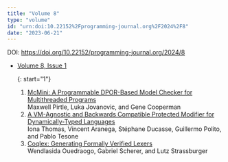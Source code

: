 ```yaml
---
title: "Volume 8"
type: "volume"
id: "urn:doi:10.22152%2Fprogramming-journal.org%2F2024%2F8"
date: "2023-06-21"
---
```

DOI: <https://doi.org/10.22152/programming-journal.org/2024/8>


* [Volume 8, Issue 1](issue1)  




  {: start="1"}
  1. [McMini: A Programmable DPOR-Based Model Checker for Multithreaded Programs](/2024/8/1)  
Maxwell Pirtle, Luka Jovanovic, and Gene Cooperman
  1. [A VM-Agnostic and Backwards Compatible Protected Modifier for Dynamically-Typed Languages](/2024/8/2)  
Iona Thomas, Vincent Aranega, Stéphane Ducasse, Guillermo Polito, and Pablo Tesone
  1. [Coqlex: Generating Formally Verified Lexers](/2024/8/3)  
Wendlasida Ouedraogo, Gabriel Scherer, and Lutz Strassburger






